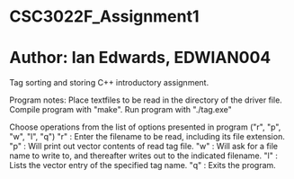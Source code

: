 # CSC3022F_Assignment1
# Author: Ian Edwards, EDWIAN004
Tag sorting and storing C++ introductory assignment.

Program notes:
Place textfiles to be read in the directory of the driver file.
Compile program with "make". Run program with "./tag.exe"

Choose operations from the list of options presented in program ("r", "p", "w", "l", "q")
"r" : Enter the filename to be read, including its file extension.
"p" : Will print out vector contents of read tag file.
"w" : Will ask for a file name to write to, and thereafter writes out to the indicated filename.
"l" : Lists the vector entry of the specified tag name.
"q" : Exits the program.
